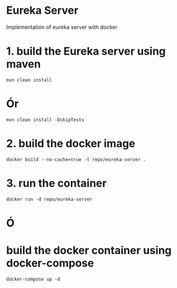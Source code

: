 # Eureka Server

Implementation of eureka server with docker


# 1. build the Eureka server using maven
`mvn clean install`

# Ór
`mvn clean install -DskipTests`

# 2. build the docker image
`docker build --no-cache=true -t repo/eureka-server .`

# 3. run the container
`docker run -d repo/eureka-server`

# Ó
# build the docker container using docker-compose
`docker-compose up -d`

